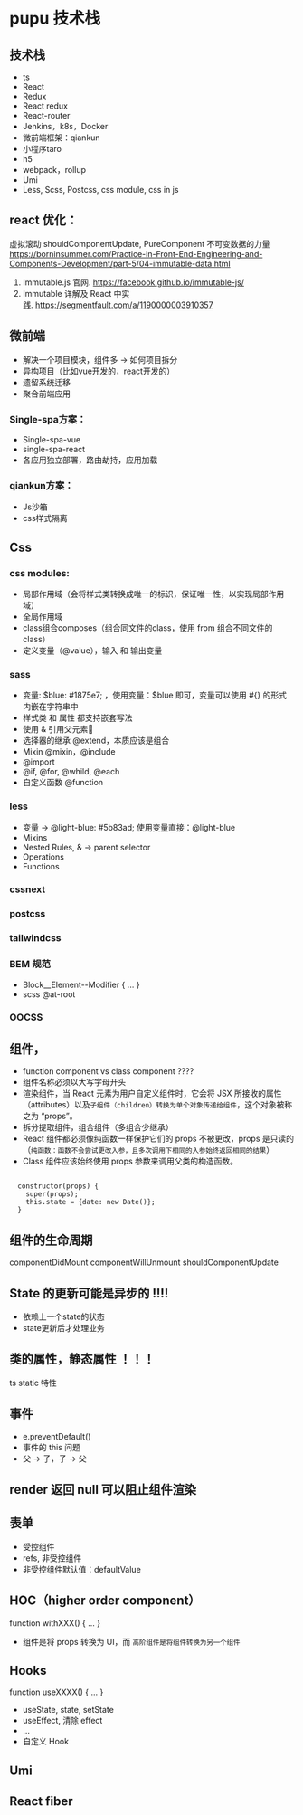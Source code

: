 # pupu 技术栈

## 技术栈

* ts
* React
* Redux
* React redux
* React-router
* Jenkins，k8s，Docker
* 微前端框架：qiankun
* 小程序taro
* h5
* webpack，rollup
* Umi
* Less, Scss, Postcss, css module, css in js

## react 优化：

虚拟滚动
shouldComponentUpdate, PureComponent
不可变数据的力量
https://borninsummer.com/Practice-in-Front-End-Engineering-and-Components-Development/part-5/04-immutable-data.html

1. Immutable.js 官网. https://facebook.github.io/immutable-js/
2. Immutable 详解及 React 中实践. https://segmentfault.com/a/1190000003910357

## 微前端

* 解决一个项目模块，组件多 -> 如何项目拆分
* 异构项目（比如vue开发的，react开发的）
* 遗留系统迁移
* 聚合前端应用

### Single-spa方案：

* Single-spa-vue
* single-spa-react
* 各应用独立部署，路由劫持，应用加载

### qiankun方案：

* Js沙箱
* css样式隔离

## Css

### css modules: 

* 局部作用域（会将样式类转换成唯一的标识，保证唯一性，以实现局部作用域）
* 全局作用域
* class组合composes（组合同文件的class，使用 from 组合不同文件的class）
* 定义变量（@value），输入 和 输出变量

### sass

* 变量: $blue: #1875e7; ，使用变量：$blue 即可，变量可以使用 #{} 的形式内嵌在字符串中
* 样式类 和 属性 都支持嵌套写法
* 使用 & 引用父元素
* 选择器的继承 @extend，本质应该是组合
* Mixin @mixin，@include
* @import
* @if, @for, @whild, @each
* 自定义函数 @function

### less

* 变量 -> @light-blue: #5b83ad; 使用变量直接：@light-blue
* Mixins
* Nested Rules, & -> parent selector
* Operations
* Functions

### cssnext

### postcss

### tailwindcss

### BEM 规范

* Block__Element--Modifier { ... }
* scss @at-root

### OOCSS

## 组件，

* function component vs class component ????
* 组件名称必须以大写字母开头
* 渲染组件，当 React 元素为用户自定义组件时，它会将 JSX 所接收的属性（attributes）以及`子组件（children）转换为单个对象传递给组件`，这个对象被称之为 “props”。
* 拆分提取组件，组合组件（多组合少继承）
* React 组件都必须像纯函数一样保护它们的 props 不被更改，props 是只读的（`纯函数：函数不会尝试更改入参，且多次调用下相同的入参始终返回相同的结果`）
* Class 组件应该始终使用 props 参数来调用父类的构造函数。

``` 

  constructor(props) {
    super(props);
    this.state = {date: new Date()};
  }
```

## 组件的生命周期

componentDidMount
componentWillUnmount
shouldComponentUpdate

## State 的更新可能是异步的 !!!!

* 依赖上一个state的状态
* state更新后才处理业务

## 类的属性，静态属性 ！！！

ts static 特性

## 事件

* e.preventDefault()
* 事件的 this 问题
* 父 -> 子，子 -> 父

## render 返回 null 可以阻止组件渲染

## 表单

* 受控组件
* refs, 非受控组件
* 非受控组件默认值：defaultValue

## HOC（higher order component）

function withXXX() { ... }

* 组件是将 props 转换为 UI，而 `高阶组件是将组件转换为另一个组件`

## Hooks 

function useXXXX() { ... }

* useState, state, setState
* useEffect, 清除 effect
* ...
* 自定义 Hook

## Umi

## React fiber
